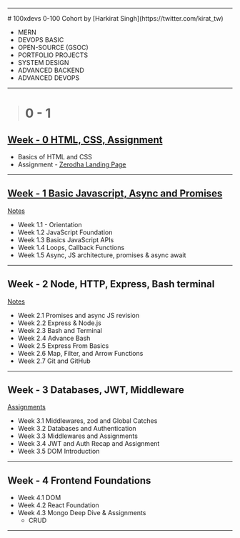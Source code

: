 <hr></hr>
# 100xdevs 0-100 Cohort by [Harkirat Singh](https://twitter.com/kirat_tw)

- MERN
- DEVOPS BASIC  
- OPEN-SOURCE (GSOC)
- PORTFOLIO PROJECTS
- SYSTEM DESIGN
- ADVANCED BACKEND
- ADVANCED DEVOPS

<hr>

># 0 - 1

##  [Week - 0 HTML, CSS, Assignment](https://github.com/akshadjaiswal/100xdevs-0-100-Cohort/tree/main/0-1/Coding/Week%200%20-%20Warming%20Up)

- Basics of HTML and CSS
- Assignment - [Zerodha Landing Page](https://github.com/akshadjaiswal/100xdevs-0-100-Cohort/tree/main/Coding/Projects/Simple%20ZERODHA%20app)

<hr></hr>

##  [Week - 1 Basic Javascript, Async and Promises](https://github.com/akshadjaiswal/100xdevs-0-100-Cohort/tree/main/0-1/Coding/Week%2001%20-%20Javascript)

[Notes](https://github.com/akshadjaiswal/100xdevs-0-100-Cohort/tree/main/Notes/Week%2001)
- Week 1.1 - Orientation
- Week 1.2 JavaScript Foundation 
- Week 1.3 Basics JavaScript APIs
- Week 1.4 Loops, Callback Functions
- Week 1.5 Async, JS architecture, promises & async await

<hr></hr>

##  Week - 2 Node, HTTP, Express, Bash terminal

[Notes](https://github.com/akshadjaiswal/100xdevs-0-100-Cohort/tree/main/Notes/Week%2002)
- Week 2.1 Promises and async JS revision 
- Week 2.2 Express & Node.js
- Week 2.3 Bash and Terminal
- Week 2.4 Advance Bash
- Week 2.5 Express From Basics
- Week 2.6 Map, Filter, and Arrow Functions
- Week 2.7 Git and GitHub

<hr></hr>

##  Week - 3 Databases, JWT, Middleware

[Assignments]()

- Week 3.1 Middlewares, zod and Global Catches
- Week 3.2 Databases and Authentication
- Week 3.3 Middlewares and Assignments
- Week 3.4 JWT and Auth Recap and Assignment
- Week 3.5 DOM Introduction

<hr></hr>

##  Week - 4 Frontend Foundations

- Week 4.1 DOM
- Week 4.2 React Foundation
- Week 4.3 Mongo Deep Dive & Assignments
    - CRUD

<hr></hr>
